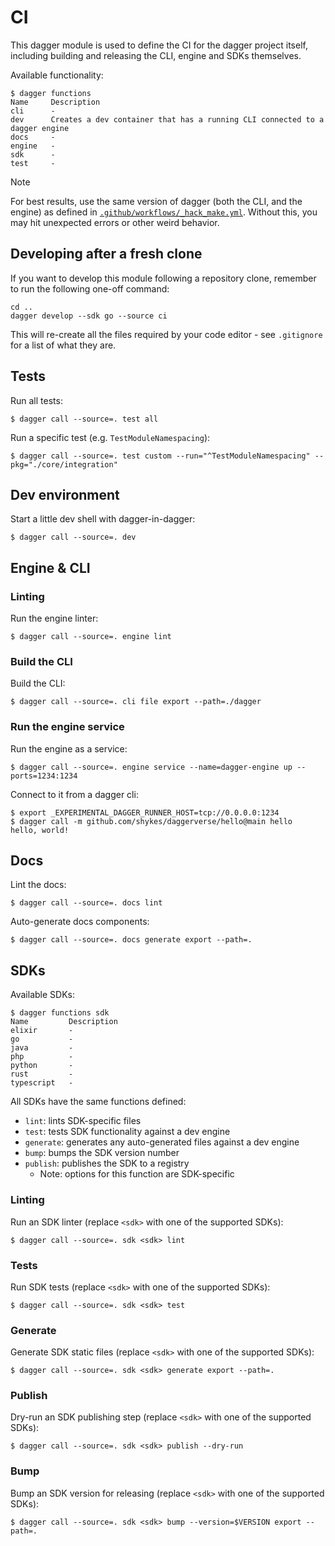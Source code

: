 # CI

This dagger module is used to define the CI for the dagger project itself,
including building and releasing the CLI, engine and SDKs themselves.

Available functionality:

    $ dagger functions
    Name     Description
    cli      -
    dev      Creates a dev container that has a running CLI connected to a dagger engine
    docs     -
    engine   -
    sdk      -
    test     -

> [!NOTE]
>
> For best results, use the same version of dagger (both the CLI, and the
> engine) as defined in [`.github/workflows/_hack_make.yml`](../.github/workflows/_hack_make.yml).
> Without this, you may hit unexpected errors or other weird behavior.

## Developing after a fresh clone

If you want to develop this module following a repository clone, remember to
run the following one-off command:

    cd ..
    dagger develop --sdk go --source ci

This will re-create all the files required by your code editor - see
`.gitignore` for a list of what they are.

## Tests

Run all tests:

    $ dagger call --source=. test all

Run a specific test (e.g. `TestModuleNamespacing`):

    $ dagger call --source=. test custom --run="^TestModuleNamespacing" --pkg="./core/integration"

## Dev environment

Start a little dev shell with dagger-in-dagger:

    $ dagger call --source=. dev

## Engine & CLI

### Linting

Run the engine linter:

    $ dagger call --source=. engine lint

### Build the CLI

Build the CLI:

    $ dagger call --source=. cli file export --path=./dagger

### Run the engine service

Run the engine as a service:

    $ dagger call --source=. engine service --name=dagger-engine up --ports=1234:1234

Connect to it from a dagger cli:

    $ export _EXPERIMENTAL_DAGGER_RUNNER_HOST=tcp://0.0.0.0:1234
    $ dagger call -m github.com/shykes/daggerverse/hello@main hello
    hello, world!

## Docs

Lint the docs:

    $ dagger call --source=. docs lint

Auto-generate docs components:

    $ dagger call --source=. docs generate export --path=.

## SDKs

Available SDKs:

    $ dagger functions sdk
    Name         Description
    elixir       -
    go           -
    java         -
    php          -
    python       -
    rust         -
    typescript   -

All SDKs have the same functions defined:

- `lint`: lints SDK-specific files
- `test`: tests SDK functionality against a dev engine
- `generate`: generates any auto-generated files against a dev engine
- `bump`: bumps the SDK version number
- `publish`: publishes the SDK to a registry
    - Note: options for this function are SDK-specific

### Linting

Run an SDK linter (replace `<sdk>` with one of the supported SDKs):

    $ dagger call --source=. sdk <sdk> lint

### Tests

Run SDK tests (replace `<sdk>` with one of the supported SDKs):

    $ dagger call --source=. sdk <sdk> test

### Generate

Generate SDK static files (replace `<sdk>` with one of the supported SDKs):

    $ dagger call --source=. sdk <sdk> generate export --path=.

### Publish

Dry-run an SDK publishing step (replace `<sdk>` with one of the supported SDKs):

    $ dagger call --source=. sdk <sdk> publish --dry-run

### Bump

Bump an SDK version for releasing (replace `<sdk>` with one of the supported SDKs):

    $ dagger call --source=. sdk <sdk> bump --version=$VERSION export --path=.
